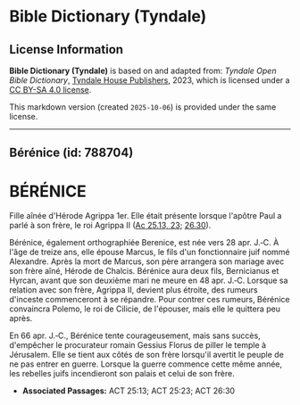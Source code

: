 # Bible Dictionary (Tyndale)

## License Information

**Bible Dictionary (Tyndale)** is based on and adapted from: _Tyndale Open Bible Dictionary_, [Tyndale House Publishers](https://tyndaleopenresources.com/), 2023, which is licensed under a [CC BY-SA 4.0 license](https://creativecommons.org/licenses/by-sa/4.0/legalcode.en).

This markdown version (created `2025-10-06`) is provided under the same license.



--------------------------------

## Bérénice (id: 788704)

BÉRÉNICE
========

Fille aînée d'Hérode Agrippa 1er. Elle était présente lorsque l'apôtre Paul a parlé à son frère, le roi Agrippa II ([Ac 25\.13, 23](https://ref.ly/Acts25:13); [26\.30](https://ref.ly/Acts26:30)).

Bérénice, également orthographiée Berenice, est née vers 28 apr. J.‑C. À l'âge de treize ans, elle épouse Marcus, le fils d'un fonctionnaire juif nommé Alexandre. Après la mort de Marcus, son père arrangera son mariage avec son frère aîné, Hérode de Chalcis. Bérénice aura deux fils, Bernicianus et Hyrcan, avant que son deuxième mari ne meure en 48 apr. J.‑C. Lorsque sa relation avec son frère, Agrippa II, devient plus étroite, des rumeurs d'inceste commenceront à se répandre. Pour contrer ces rumeurs, Bérénice convaincra Polemo, le roi de Cilicie, de l'épouser, mais elle le quittera peu après.

En 66 apr. J.‑C., Bérénice tente courageusement, mais sans succès, d'empêcher le procurateur romain Gessius Florus de piller le temple à Jérusalem. Elle se tient aux côtés de son frère lorsqu'il avertit le peuple de ne pas entrer en guerre. Lorsque la guerre commence cette même année, les rebelles juifs incendieront son palais et celui de son frère.

* **Associated Passages:** ACT 25:13; ACT 25:23; ACT 26:30

